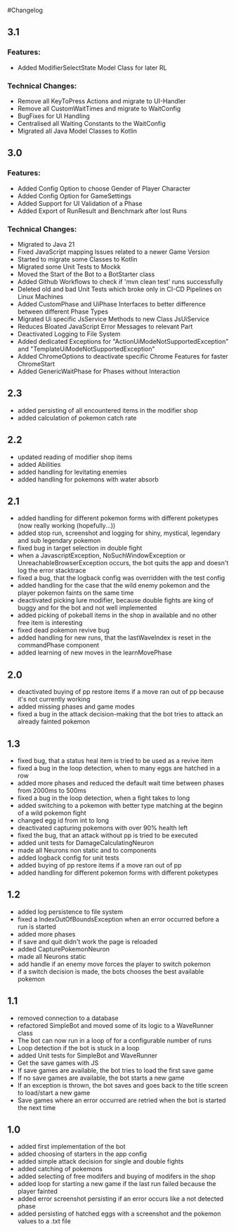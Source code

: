 #Changelog

## 3.1
### Features:
- Added ModifierSelectState Model Class for later RL
### Technical Changes:
- Remove all KeyToPress Actions and migrate to UI-Handler
- Remove all CustomWaitTimes and migrate to WaitConfig
- BugFixes for UI Handling
- Centralised all Waiting Constants to the WaitConfig
- Migrated all Java Model Classes to Kotlin

## 3.0
### Features:
- Added Config Option to choose Gender of Player Character
- Added Config Option for GameSettings
- Added Support for UI Validation of a Phase
- Added Export of RunResult and Benchmark after lost Runs
### Technical Changes:
- Migrated to Java 21
- Fixed JavaScript mapping Issues related to a newer Game Version
- Started to migrate some Classes to Kotlin
- Migrated some Unit Tests to Mockk
- Moved the Start of the Bot to a BotStarter class
- Added Github Workflows to check if 'mvn clean test' runs successfully
- Deleted old and bad Unit Tests which broke only in CI-CD Pipelines on Linux Machines
- Added CustomPhase and UiPhase Interfaces to better difference between different Phase Types
- Migrated Ui specific JsService Methods to new Class JsUiService
- Reduces Bloated JavaScript Error Messages to relevant Part
- Deactivated Logging to File System
- Added dedicated Exceptions for "ActionUiModeNotSupportedException" and "TemplateUiModeNotSupportedException"
- Added ChromeOptions to deactivate specific Chrome Features for faster ChromeStart
- Added GenericWaitPhase for Phases without Interaction

## 2.3
- added persisting of all encountered items in the modifier shop
- added calculation of pokemon catch rate

## 2.2
- updated reading of modifier shop items
- added Abilities
- added handling for levitating enemies
- added handling for pokemons with water absorb

## 2.1
- added handling for different pokemon forms with different poketypes (now really working (hopefully...))
- added stop run, screenshot and logging for shiny, mystical, legendary and sub legendary pokemon
- fixed bug in target selection in double fight
- when a JavascriptException, NoSuchWindowException or UnreachableBrowserException occurs, the bot quits the app and doesn't log the error stacktrace
- fixed a bug, that the logback config was overridden with the test config
- added handling for the case that the wild enemy pokemon and the player pokemon faints on the same time
- deactivated picking lure modifier, because double fights are king of buggy and for the bot and not well implemented
- added picking of pokeball items in the shop in available and no other free item is interesting
- fixed dead pokemon revive bug
- added handling for new runs, that the lastWaveIndex is reset in the commandPhase component
- added learning of new moves in the learnMovePhase

## 2.0
- deactivated buying of pp restore items if a move ran out of pp because it's not currently working
- added missing phases and game modes
- fixed a bug in the attack decision-making that the bot tries to attack an already fainted pokemon

## 1.3
- fixed bug, that a status heal item is tried to be used as a revive item
- fixed a bug in the loop detection, when to many eggs are hatched in a row
- added more phases and reduced the default wait time between phases from 2000ms to 500ms
- fixed a bug in the loop detection, when a fight takes to long
- added switching to a pokemon with better type matching at the beginn of a wild pokemon fight
- changed egg id from int to long
- deactivated capturing pokemons with over 90% health left
- fixed the bug, that an attack without pp is tried to be executed
- added unit tests for DamageCalculatingNeuron
- made all Neurons non static and to components
- added logback config for unit tests
- added buying of pp restore items if a move ran out of pp
- added handling for different pokemon forms with different poketypes

## 1.2
- added log persistence to file system
- fixed a IndexOutOfBoundsException when an error occurred before a run is started
- added more phases
- if save and quit didn't work the page is reloaded
- added CapturePokemonNeuron
- made all Neurons static
- add handle if an enemy move forces the player to switch pokemon
- if a switch decision is made, the bots chooses the best available pokemon

## 1.1
- removed connection to a database
- refactored SimpleBot and moved some of its logic to a WaveRunner class
- The bot can now run in a loop of for a configurable number of runs
- Loop detection if the bot is stuck in a loop
- added Unit tests for SimpleBot and WaveRunner
- Get the save games with JS
- If save games are available, the bot tries to load the first save game
- If no save games are available, the bot starts a new game
- If an exception is thrown, the bot saves and goes back to the title screen to load/start a new game
- Save games where an error occurred are retried when the bot is started the next time

## 1.0
- added first implementation of the bot
- added choosing of starters in the app config
- added simple attack decision for single and double fights
- added catching of pokemons
- added selecting of free modifers and buying of modifers in the shop
- added loop for starting a new game if the last run failed because the player fainted
- added error screenshot persisting if an error occurs like a not detected phase
- added persisting of hatched eggs with a screenshot and the pokemon values to a .txt file
